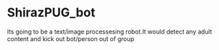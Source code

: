 # ShirazPUG_bot
Its going to be a text/image processesing robot.It would detect any adult content and kick out bot/person out of group
